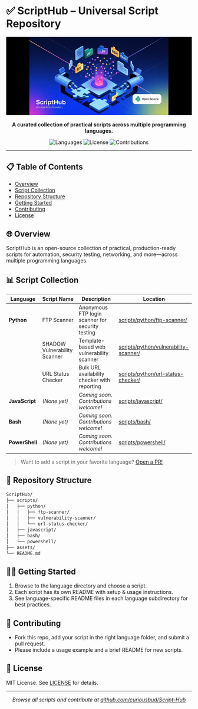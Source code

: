 # ✅ ScriptHub – Universal Script Repository

<p align="center">
  <img src="assets/banner.jpeg" 
       alt="ScriptHub - Universal Script Repository" 
       width="800" />
</p>

<p align="center"><strong>A curated collection of practical scripts across multiple programming languages.</strong></p>

<p align="center">
  <img src="https://img.shields.io/badge/Languages-4-blue?style=flat-square" alt="Languages">
  <img src="https://img.shields.io/badge/License-MIT-yellow?style=flat-square" alt="License">
  <img src="https://img.shields.io/badge/Contributions-Welcome-orange?style=flat-square" alt="Contributions">
</p>

---

## 📋 Table of Contents

- [Overview](#overview)
- [Script Collection](#script-collection)
- [Repository Structure](#repository-structure)
- [Getting Started](#getting-started)
- [Contributing](#contributing)
- [License](#license)

## 🌐 Overview

ScriptHub is an open-source collection of practical, production-ready scripts for automation, security testing, networking, and more—across multiple programming languages.

## 📊 Script Collection

| Language    | Script Name                        | Description                                         | Location                                     |
|-------------|------------------------------------|-----------------------------------------------------|----------------------------------------------|
| **Python**  | FTP Scanner                        | Anonymous FTP login scanner for security testing    | [scripts/python/ftp-scanner/](scripts/python/ftp-scanner/) |
|             | SHADOW Vulnerability Scanner       | Template-based web vulnerability scanner            | [scripts/python/vulnerability-scanner/](scripts/python/vulnerability-scanner/) |
|             | URL Status Checker                 | Bulk URL availability checker with reporting        | [scripts/python/url-status-checker/](scripts/python/url-status-checker/) |
| **JavaScript** | *(None yet)*                    | *Coming soon. Contributions welcome!*               | [scripts/javascript/](scripts/javascript/)   |
| **Bash**    | *(None yet)*                      | *Coming soon. Contributions welcome!*               | [scripts/bash/](scripts/bash/)               |
| **PowerShell** | *(None yet)*                    | *Coming soon. Contributions welcome!*               | [scripts/powershell/](scripts/powershell/)   |

> Want to add a script in your favorite language? [Open a PR!](https://github.com/curiousbud/Script-Hub/pulls)

## 📁 Repository Structure

```
ScriptHub/
├── scripts/
│   ├── python/
│   │   ├── ftp-scanner/
│   │   ├── vulnerability-scanner/
│   │   └── url-status-checker/
│   ├── javascript/
│   ├── bash/
│   └── powershell/
├── assets/
└── README.md
```

## 🧑‍💻 Getting Started

1. Browse to the language directory and choose a script.
2. Each script has its own README with setup & usage instructions.
3. See language-specific README files in each language subdirectory for best practices.

## 🤝 Contributing

- Fork this repo, add your script in the right language folder, and submit a pull request.
- Please include a usage example and a brief README for new scripts.

## 📄 License

MIT License. See [LICENSE](LICENSE) for details.

---

<p align="center">
  <em>Browse all scripts and contribute at <a href="https://github.com/curiousbud/Script-Hub">github.com/curiousbud/Script-Hub</a></em>
</p>
